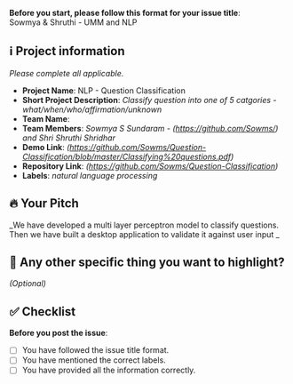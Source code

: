 **Before you start, please follow this format for your issue title**:  
Sowmya & Shruthi - UMM and NLP 

## ℹ️ Project information
_Please complete all applicable._

- **Project Name**: NLP - Question Classification
- **Short Project Description**: _Classify question into one of 5 catgories - what/when/who/affirmation/unknown_
- **Team Name**:
- **Team Members**: _Sowmya S Sundaram - (https://github.com/Sowms/) and Shri Shruthi Shridhar_
- **Demo Link**: _(https://github.com/Sowms/Question-Classification/blob/master/Classifying%20questions.pdf)_
- **Repository Link**: _(https://github.com/Sowms/Question-Classification)_
- **Labels**: _natural language processing_

## 🔥 Your Pitch
_We have developed a multi layer perceptron model to classify questions. Then we have built a desktop application to validate it against user input _


## 🔦 Any other specific thing you want to highlight?
_(Optional)_

## ✅ Checklist

**Before you post the issue**:
- [ ] You have followed the issue title format.
- [ ] You have mentioned the correct labels.
- [ ] You have provided all the information correctly.
